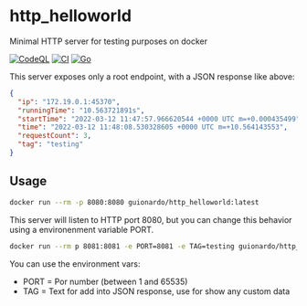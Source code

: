 # http_helloworld

Minimal HTTP server for testing purposes on docker

[![CodeQL](https://github.com/guionardo/http_helloworld/actions/workflows/codeql-analysis.yml/badge.svg)](https://github.com/guionardo/http_helloworld/actions/workflows/codeql-analysis.yml)
[![CI](https://github.com/guionardo/http_helloworld/actions/workflows/ci.yaml/badge.svg)](https://github.com/guionardo/http_helloworld/actions/workflows/ci.yaml)
[![Go](https://github.com/guionardo/http_helloworld/actions/workflows/go.yml/badge.svg)](https://github.com/guionardo/http_helloworld/actions/workflows/go.yml)

This server exposes only a root endpoint, with a JSON response like above: 

```json
{
  "ip": "172.19.0.1:45370",
  "runningTime": "10.563721891s",
  "startTime": "2022-03-12 11:47:57.966620544 +0000 UTC m=+0.000435499",
  "time": "2022-03-12 11:48:08.530328605 +0000 UTC m=+10.564143553",
  "requestCount": 3,
  "tag": "testing"
}
```

## Usage

```bash
docker run --rm -p 8080:8080 guionardo/http_helloworld:latest
```

This server will listen to HTTP port 8080, but you can change this behavior using a environenment variable PORT.

```bash
docker run --rm p 8081:8081 -e PORT=8081 -e TAG=testing guionardo/http_helloworld:latest
```
You can use the environment vars:

- PORT = Por number (between 1 and 65535)
- TAG = Text for add into JSON response, use for show any custom data


